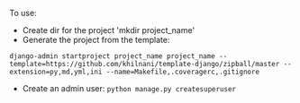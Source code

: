 
To use:

- Create dir for the project 'mkdir project_name'
- Generate the project from the template:
```
django-admin startproject project_name project_name --template=https://github.com/khilnani/template-django/zipball/master --extension=py,md,yml,ini --name=Makefile,.coveragerc,.gitignore
```
- Create an admin user: `python manage.py createsuperuser`
